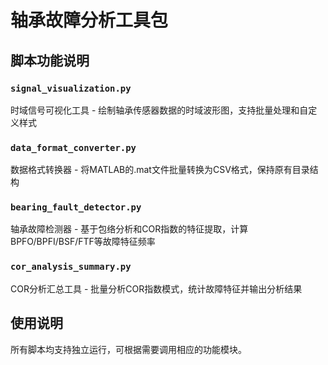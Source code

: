 # 轴承故障分析工具包

## 脚本功能说明

### `signal_visualization.py`
时域信号可视化工具 - 绘制轴承传感器数据的时域波形图，支持批量处理和自定义样式

### `data_format_converter.py`
数据格式转换器 - 将MATLAB的.mat文件批量转换为CSV格式，保持原有目录结构

### `bearing_fault_detector.py`
轴承故障检测器 - 基于包络分析和COR指数的特征提取，计算BPFO/BPFI/BSF/FTF等故障特征频率

### `cor_analysis_summary.py`
COR分析汇总工具 - 批量分析COR指数模式，统计故障特征并输出分析结果

## 使用说明
所有脚本均支持独立运行，可根据需要调用相应的功能模块。
